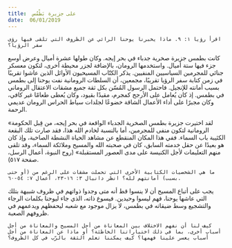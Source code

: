 ```yaml
---
title:  على جزيرة بَطْمُس
date:  06/01/2019
---
```


`اقرأ رؤيا ١: ٩. ماذا يخبرنا يوحنا الرائي عن الظروف التي تلقى فيها رؤى سفر الرؤيا؟`

كانت بطمس جزيرة صخرية جدباء في بحر إيجه. وكان طولها عشرة أميال وعرض أوسع جزء فيها ستة أميال. واستخدمها الرومان، بالإضافة لجزر محيطة أخرى، لتكون معسكر جنائي للمجرمين السياسيين المنفيين. يذكر الكتّاب المسيحيون الأوائل الذين عاشوا تقريبًا في زمن كتابة سفر الرؤيا تقريبًا، مجمعين، أن السلطات الرومانية نفت يوحنا إلى بطمس بسبب أمانته للإنجيل. فاحتمل الرسول المُسّن بكل ثقة جميع مشقات الاعتقال الروماني في بطمس. إذ كان يُعامل على الأرجح كمجرم، مقيدًا بقيود، وكان يُعطى طعامًا غير كافي، وكان مجبرًا على أداء الأعمال الشاقة خضوعًا لجلدات سياط الحراس الرومان عديمي الرحمة.

«لقد اختيرت جزيرة بطمس الصخرية الجدباء الواقعة في بحر إيجه، من قِبل الحكومة الرومانية لتكون منفى للمجرمين، أما بالنسبة لخادم الله هذا، فقد صارت تلك البقعة الكئيبة باب السماء. ففي هذا المكان المنقطع عن مشاهد الحياة النشطة الصاخبة، وإذ كان هو بعيدًا عن حقل خدمته السابق، كان في صحبته الله والمسيح وملائكة السماء، وقد تلقى منهم التعليمات لأجل الكنيسة على مدى العصور المستقبلة» (روح النبوة، أعمال الرسل، صفحة ٥١٧).

`ما هي الشخصيات الكتابية الأخرى التي تحملت مشقات على الرغم من (أو حتى بسبب) أمانتهم لله؟ انظر دانيال ٣: ١٦-٢٣، أعمال ٧: ٥٤-٦٠.`

يجب على أتباع المسيح أن لا ينسوا قط أنه متى وجدوا ذواتهم في ظروف شبيهة بتلك التي عاشها يوحنا، فهم ليسوا وحيدين.  فيسوع ذاته، الذي جاء ليوحنا بكلمات الرجاء والتشجيع وسط ضيقاته في بطمس، لا يزال موجود مع شعبه ليحفظهم ويدعمهم في ظروفهم الصعبة.

`كيف لنا أن نفهم الاختلاف بين المعاناة من أجل المسيح والمعاناة من أجل أسباب أخرى، بما في ذلك اختياراتنا الخاطئة؟ أو ماذا عن المعاناة من أجل أسباب يعسر علينا فهمها؟ كيف يمكننا تعلم الثقة بالرّب في كل الظروف؟`